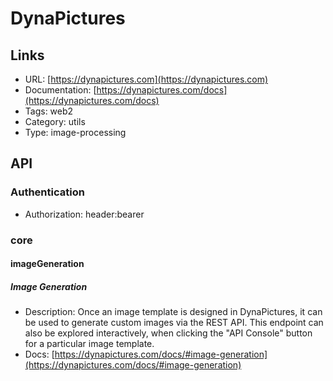 # DynaPictures

## Links

* URL: [https://dynapictures.com](https://dynapictures.com)
* Documentation: [https://dynapictures.com/docs](https://dynapictures.com/docs)
* Tags: web2
* Category: utils
* Type: image-processing

## API

### Authentication

* Authorization: header:bearer

### core

#### imageGeneration

##### Image Generation

* Description: Once an image template is designed in DynaPictures, it can be used to generate custom images via the REST API. This endpoint can also be explored interactively, when clicking the "API Console" button for a particular image template.
* Docs: [https://dynapictures.com/docs/#image-generation](https://dynapictures.com/docs/#image-generation)
